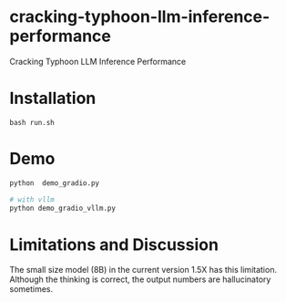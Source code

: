 # cracking-typhoon-llm-inference-performance

Cracking Typhoon LLM Inference Performance

# Installation
```
bash run.sh
```

# Demo 
```bash
python  demo_gradio.py

# with vllm
python demo_gradio_vllm.py
```

# Limitations and Discussion
The small size model (8B) in the current version 1.5X has this limitation. Although the thinking is correct, the output numbers are hallucinatory sometimes.
